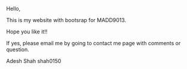 Hello, 

This is my website with bootsrap for MADD9013.

Hope you like it!!

If yes, please email me by going to contact me page  with comments or question.

Adesh Shah 
shah0150
